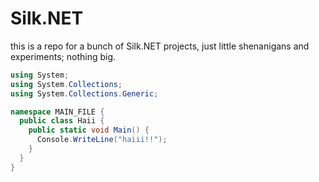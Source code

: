 # Silk.NET
this is a repo for a bunch of Silk.NET projects, just little shenanigans and experiments; nothing big.
```Cs
using System;
using System.Collections;
using System.Collections.Generic;

namespace MAIN_FILE {
  public class Haii {
    public static void Main() {
      Console.WriteLine("haiii!!");
    }
  }
}
